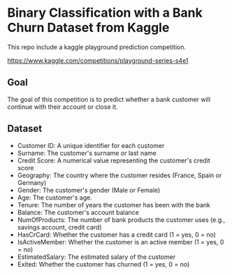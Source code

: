 # Binary Classification with a Bank Churn Dataset from Kaggle

This repo include a kaggle playground prediction competition.

https://www.kaggle.com/competitions/playground-series-s4e1 

## Goal

The goal of this competition is to predict whether a bank customer will continue with their account or close it.

## Dataset 

* Customer ID: A unique identifier for each customer
* Surname: The customer's surname or last name
* Credit Score: A numerical value representing the customer's credit score
* Geography: The country where the customer resides (France, Spain or Germany)
* Gender: The customer's gender (Male or Female)
* Age: The customer's age.
* Tenure: The number of years the customer has been with the bank
* Balance: The customer's account balance
* NumOfProducts: The number of bank products the customer uses (e.g., savings account, credit card)
* HasCrCard: Whether the customer has a credit card (1 = yes, 0 = no)
* IsActiveMember: Whether the customer is an active member (1 = yes, 0 = no)
* EstimatedSalary: The estimated salary of the customer
* Exited: Whether the customer has churned (1 = yes, 0 = no)